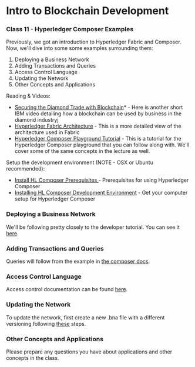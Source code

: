 # Intro to Blockchain Development

### Class 11 - Hyperledger Composer Examples 

Previously, we got an introduction to Hyperledger Fabric and Composer. Now, we'll dive into some some examples surrounding them:

1. Deploying a Business Network
2. Adding Transactions and Queries
3. Access Control Language
4. Updating the Network
5. Other Concepts and Applications

Reading & Videos:

- [Securing the Diamond Trade with Blockchain](https://www.youtube.com/watch?v=hHkc-DH0ep4)* - Here is another short IBM video detailing how a blockchain can be used by business in the diamond industryj
- [Hyperledger Fabric Architecture](https://hyperledger-fabric.readthedocs.io/en/release-1.4/arch-deep-dive.html) - This is a more detailed view of the architecture used in Fabric
- [Hyperledger Composer Playground Tutorial](https://hyperledger.github.io/composer/v0.19/tutorials/playground-tutorial.html) - This is a tutorial for the Hyperledger Composer playground that you can follow along with. We'll cover some of the same concepts in the lecture as well.

Setup the development environment (NOTE - OSX or Ubuntu recommended):

- [Install HL Composer Prerequisites ](https://hyperledger.github.io/composer/v0.19/installing/installing-prereqs) - Prerequisites for using Hyperledger Composer
- [Installing HL Composer Development Environment](https://hyperledger.github.io/composer/v0.19/installing/development-tools) - Get your computer setup for Hyperledger Composer

### Deploying a Business Network

We'll be following pretty closely to the developer tutorial. You can see it [here](https://hyperledger.github.io/composer/latest/tutorials/developer-tutorial.html).

### Adding Transactions and Queries

Queries will follow from the example in [the composer docs](https://hyperledger.github.io/composer/latest/tutorials/queries).

### Access Control Language

Access control documentation can be found [here](https://hyperledger.github.io/composer/latest/reference/acl_language).

### Updating the Network

To update the network, first create a new .bna file with a different versioning following [these](https://hyperledger.github.io/composer/latest/business-network/upgrading-bna) steps. 

### Other Concepts and Applications

Please prepare any questions you have about applications and other concepts in the class.
